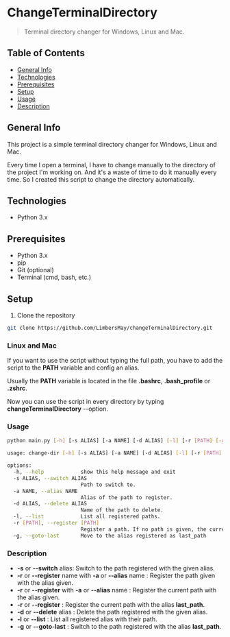 # ChangeTerminalDirectory

> Terminal directory changer for Windows, Linux and Mac.

## Table of Contents
* [General Info](#general-info)
* [Technologies](#technologies)
* [Prerequisites](#prerequisites)
* [Setup](#setup)
* [Usage](#usage)
* [Description](#description)

## General Info
This project is a simple terminal directory changer for Windows, Linux and Mac.

Every time I open a terminal, I have to change manually to the directory of the project I'm working on.
And it's a waste of time to do it manually every time. So I created this script to change the directory automatically.

## Technologies
* Python 3.x

## Prerequisites
* Python 3.x
* pip
* Git (optional)
* Terminal (cmd, bash, etc.)

## Setup
1. Clone the repository
```sh
git clone https://github.com/LimbersMay/changeTerminalDirectory.git
```

### Linux and Mac
If you want to use the script without typing the full path, you have to add the script to the **PATH** variable 
and config an alias.

Usually the **PATH** variable is located in the file **.bashrc**, **.bash_profile** or **.zshrc**.

Now you can use the script in every directory by typing **changeTerminalDirectory** --option. 

### Usage

```sh
python main.py [-h] [-s ALIAS] [-a NAME] [-d ALIAS] [-l] [-r [PATH] [-g]
```

```sh
usage: change-dir [-h] [-s ALIAS] [-a NAME] [-d ALIAS] [-l] [-r [PATH] [-g]

options:
  -h, --help            show this help message and exit
  -s ALIAS, --switch ALIAS
                        Path to switch to.
  -a NAME, --alias NAME
                        Alias of the path to register.
  -d ALIAS, --delete ALIAS
                        Name of the path to delete.
  -l, --list            List all registered paths.
  -r [PATH], --register [PATH]
                        Register a path. If no path is given, the current path will be registered. If no alias is given, the alias will be last_path.
  -g, --goto-last       Move to the alias registered as last_path
```

### Description
* **-s** or **--switch** alias: Switch to the path registered with the given alias.
* **-r** or **--register** name with  **-a** or **--alias** name : Register the path given with the alias given.
* **-r** or **--register** with  **-a** or **--alias** name : Register the current path with the alias given.
* **-r** or **--register** : Register the current path with the alias **last_path**.
* **-d** or **--delete** alias : Delete the path registered with the given alias.
* **-l** or **--list** : List all registered alias with their path.
* **-g** or **--goto-last** : Switch to the path registered with the alias **last_path**.
